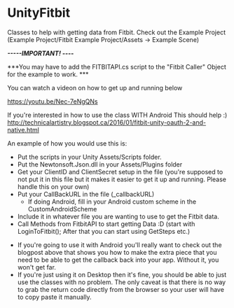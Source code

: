# UnityFitbit
Classes to help with getting data from Fitbit. 
Check out the Example Project (Example Project/Fitbit Example Project/Assets -> Example Scene)

***-----IMPORTANT! ----***

***You may have to add the FITBITAPI.cs script to the "Fitbit Caller" Object for the example to work. ***

You can watch a videon on how to get up and running below

https://youtu.be/Nec-7eNgQNs

If you're interested in how to use the class WITH Android This should help :)
http://technicalartistry.blogspot.ca/2016/01/fitbit-unity-oauth-2-and-native.html

An example of how you would use this is:
- Put the scripts in your Unity Assets/Scripts folder.
- Put the Newtonsoft.Json.dll in your Assets/Plugins folder
- Get your ClientID and ClientSecret setup in the file (you're supposed to not put it in this file but it makes it easier to get it up and running. Please handle this on your own)
- Put your CallBackURL in the file (_callbackURL)
  - If doing Android, fill in your Android custom scheme in the CustomAndroidScheme
- Include it in whatever file you are wanting to use to get the Fitbit data.
- Call Methods from FitbitAPI to start getting Data :D
(start with LoginToFitbit(); After that you can start using GetSteps etc.)

* If you're going to use it with Android you'll really want to check out the blogpost above that shows you how to make the extra piece that you need to be able to get the callback back into your app. Without it, you won't get far. 
* If you're just using it on Desktop then it's fine, you should be able to just use the classes with no problem. The only caveat is that there is no way to grab the return code directly from the browser so your user will have to copy paste it manually.
